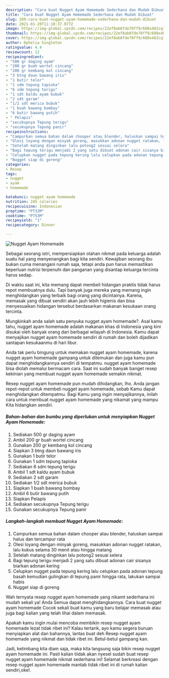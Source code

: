 ```yaml
---
description: "Cara buat Nugget Ayam Homemade Sederhana dan Mudah Dibuat"
title: "Cara buat Nugget Ayam Homemade Sederhana dan Mudah Dibuat"
slug: 269-cara-buat-nugget-ayam-homemade-sederhana-dan-mudah-dibuat
date: 2021-01-20T11:18:37.077Z
image: https://img-global.cpcdn.com/recipes/22ef8ab8fde70ff9/680x482cq70/nugget-ayam-homemade-foto-resep-utama.jpg
thumbnail: https://img-global.cpcdn.com/recipes/22ef8ab8fde70ff9/680x482cq70/nugget-ayam-homemade-foto-resep-utama.jpg
cover: https://img-global.cpcdn.com/recipes/22ef8ab8fde70ff9/680x482cq70/nugget-ayam-homemade-foto-resep-utama.jpg
author: Ophelia Singleton
ratingvalue: 4.4
reviewcount: 12
recipeingredient:
- "500 gr daging ayam"
- "200 gr buah wortel cincang"
- "200 gr kembang kol cincang"
- "3 btng daun bawang iris"
- "1 butir telor"
- "1 sdm tepung tapioka"
- "6 sdm tepung terigu"
- "1 sdt kaldu ayam bubuk"
- "2 sdt garam"
- "1/2 sdt merica bubuk"
- "1 buah bawang bombay"
- "6 butir bawang putih"
- " Pelapis"
- "secukupnya Tepung terigu"
- "secukupnya Tepung panir"
recipeinstructions:
- "Campurkan semua bahan dalam chooper atau blender, haluskan sampai halus dan tercampur rata"
- "Olesi loyang dengan minyak goreng, masukkan adonan nugget ratakan, lalu kukus selama 30 menit atau hingga matang"
- "Setelah matang dinginkan lalu potong2 sesuai selera"
- "Bagi tepung terigu menjadi 2 yang satu dibuat adonan cair sisanya biarkan adonan kering"
- "Celupkan nugget pada tepung kering lalu celupkan pada adonan tepung basah kemudian gulingkan di tepung panir hingga rata, lakukan sampai habis"
- "Nugget siap di goreng"
categories:
- Resep
tags:
- nugget
- ayam
- homemade

katakunci: nugget ayam homemade 
nutrition: 245 calories
recipecuisine: Indonesian
preptime: "PT32M"
cooktime: "PT53M"
recipeyield: "1"
recipecategory: Dinner

---
```



![Nugget Ayam Homemade](https://img-global.cpcdn.com/recipes/22ef8ab8fde70ff9/680x482cq70/nugget-ayam-homemade-foto-resep-utama.jpg)

Sebagai seorang istri, mempersiapkan olahan nikmat pada keluarga adalah suatu hal yang menyenangkan bagi kita sendiri. Kewajiban seorang ibu bukan cuma menangani rumah saja, tetapi anda pun harus memastikan keperluan nutrisi terpenuhi dan panganan yang disantap keluarga tercinta harus sedap.

Di waktu  saat ini, kita memang dapat membeli hidangan praktis tidak harus repot membuatnya dulu. Tapi banyak juga mereka yang memang ingin menghidangkan yang terbaik bagi orang yang dicintainya. Karena, memasak yang dibuat sendiri akan jauh lebih higienis dan bisa menyesuaikan hidangan tersebut berdasarkan makanan kesukaan orang tercinta. 



Mungkinkah anda salah satu penyuka nugget ayam homemade?. Asal kamu tahu, nugget ayam homemade adalah makanan khas di Indonesia yang kini disukai oleh banyak orang dari berbagai wilayah di Indonesia. Kamu dapat menyajikan nugget ayam homemade sendiri di rumah dan boleh dijadikan santapan kesukaanmu di hari libur.

Anda tak perlu bingung untuk memakan nugget ayam homemade, karena nugget ayam homemade gampang untuk ditemukan dan juga kamu pun dapat menghidangkannya sendiri di tempatmu. nugget ayam homemade bisa diolah memalui bermacam cara. Saat ini sudah banyak banget resep kekinian yang membuat nugget ayam homemade semakin nikmat.

Resep nugget ayam homemade pun mudah dihidangkan, lho. Anda jangan repot-repot untuk membeli nugget ayam homemade, sebab Kamu dapat menghidangkan ditempatmu. Bagi Kamu yang ingin menyajikannya, inilah cara untuk membuat nugget ayam homemade yang nikamat yang mampu Kita hidangkan sendiri.

<!--inarticleads1-->

##### Bahan-bahan dan bumbu yang diperlukan untuk menyiapkan Nugget Ayam Homemade:

1. Sediakan 500 gr daging ayam
1. Ambil 200 gr buah wortel cincang
1. Gunakan 200 gr kembang kol cincang
1. Siapkan 3 btng daun bawang iris
1. Gunakan 1 butir telor
1. Gunakan 1 sdm tepung tapioka
1. Sediakan 6 sdm tepung terigu
1. Ambil 1 sdt kaldu ayam bubuk
1. Sediakan 2 sdt garam
1. Sediakan 1/2 sdt merica bubuk
1. Siapkan 1 buah bawang bombay
1. Ambil 6 butir bawang putih
1. Siapkan  Pelapis
1. Sediakan secukupnya Tepung terigu
1. Gunakan secukupnya Tepung panir




<!--inarticleads2-->

##### Langkah-langkah membuat Nugget Ayam Homemade:

1. Campurkan semua bahan dalam chooper atau blender, haluskan sampai halus dan tercampur rata
1. Olesi loyang dengan minyak goreng, masukkan adonan nugget ratakan, lalu kukus selama 30 menit atau hingga matang
1. Setelah matang dinginkan lalu potong2 sesuai selera
1. Bagi tepung terigu menjadi 2 yang satu dibuat adonan cair sisanya biarkan adonan kering
1. Celupkan nugget pada tepung kering lalu celupkan pada adonan tepung basah kemudian gulingkan di tepung panir hingga rata, lakukan sampai habis
1. Nugget siap di goreng




Wah ternyata resep nugget ayam homemade yang nikamt sederhana ini mudah sekali ya! Anda Semua dapat menghidangkannya. Cara buat nugget ayam homemade Cocok sekali buat kamu yang baru belajar memasak atau juga bagi kalian yang telah lihai dalam memasak.

Apakah kamu ingin mulai mencoba membikin resep nugget ayam homemade lezat tidak ribet ini? Kalau tertarik, ayo kamu segera buruan menyiapkan alat dan bahannya, lantas buat deh Resep nugget ayam homemade yang nikmat dan tidak ribet ini. Betul-betul gampang kan. 

Jadi, ketimbang kita diam saja, maka kita langsung saja bikin resep nugget ayam homemade ini. Pasti kalian tiidak akan nyesel sudah buat resep nugget ayam homemade nikmat sederhana ini! Selamat berkreasi dengan resep nugget ayam homemade mantab tidak ribet ini di rumah kalian sendiri,oke!.

